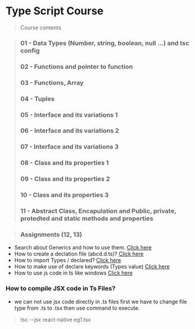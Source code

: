 # Type Script Course

> Course contents

> ### 01 - Data Types (Number, string, boolean, null ...) and tsc config
> ### 02 - Functions and pointer to function
> ### 03 - Functions, Array
> ### 04 - Tuples
> ### 05 - Interface and its variations 1
> ### 06 - Interface and its variations 2
> ### 07 - Interface and its variations 3
> ### 08 - Class and its properties 1
> ### 09 - Class and its properties 2
> ### 10 - Class and its properties 3
> ### 11 - Abstract Class, Encapulation and Public, private, protedted and static methods and properties

> ### Assignments (12, 13)
- Search about Generics and how to use them. [Click here](../../Notes/ts-12-Generics-Assignment/Notes.txt)
- How to create a declation file (abcd.d.ts)? [Click here](../../Notes/ts-13-Assignments/1.declarationFiles.txt)
- How to import Types / declared?  [Click here](../../Notes/ts-13-Assignments/2.declarations.txt)
- How to make use of declare keywords (Types value) [Click here](../../Notes/ts-13-Assignments/3.declareKeyword)
- How to use js code in ts like windows  [Click here](../../Notes/ts-13-Assignments/4.useOfJsInTs)


### How to compile JSX code in Ts Files?
* we can not use jsx code directly in .ts files
first we have to change file type from .ts to .tsx 
then use command to execute. 

> tsc --jsx react-native eg1.tsx